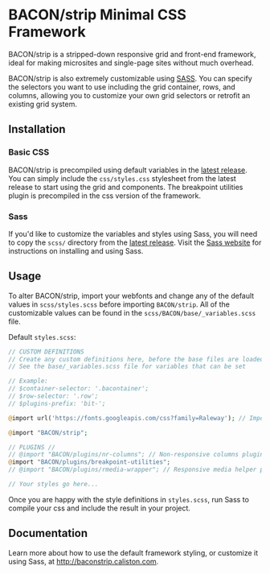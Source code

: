 
# BACON/strip Minimal CSS Framework

BACON/strip is a stripped-down responsive grid and front-end framework, ideal for making microsites and single-page sites without much overhead.

BACON/strip is also extremely customizable using [SASS](http://sass-lang.com/). You can specify the selectors you want to use including the grid container, rows, and columns, allowing you to customize your own grid selectors or retrofit an existing grid system.

## Installation

### Basic CSS

BACON/strip is precompiled using default variables in the [latest release](https://github.com/twkm/BACONstrip/releases/latest). You can simply include the `css/styles.css` stylesheet from the latest release to start using the grid and components. The breakpoint utilities plugin is precompiled in the css version of the framework.

### Sass

If you'd like to customize the variables and styles using Sass, you will need to copy the `scss/` directory from the [latest release](https://github.com/twkm/BACONstrip/releases/latest). Visit the [Sass website](http://sass-lang.com/) for instructions on installing and using Sass.

## Usage

To alter BACON/strip, import your webfonts and change any of the default values in `scss/styles.scss` before importing `BACON/strip`. All of the customizable values can be found in the `scss/BACON/base/_variables.scss` file.

Default `styles.scss`:

```PHP
// CUSTOM DEFINITIONS
// Create any custom definitions here, before the base files are loaded. 
// See the base/_variables.scss file for variables that can be set

// Example:
// $container-selector: '.bacontainer';
// $row-selector: '.row';
// $plugins-prefix: 'bit-';

@import url('https://fonts.googleapis.com/css?family=Raleway'); // Import Google Fonts

@import "BACON/strip";

// PLUGINS //
// @import "BACON/plugins/nr-columns"; // Non-responsive columns plugin
@import "BACON/plugins/breakpoint-utilities";
// @import "BACON/plugins/rmedia-wrapper"; // Responsive media helper plugin

// Your styles go here...

```

Once you are happy with the style definitions in `styles.scss`, run Sass to compile your css and include the result in your project.

## Documentation

Learn more about how to use the default framework styling, or customize it using Sass, at <http://baconstrip.caliston.com>.
